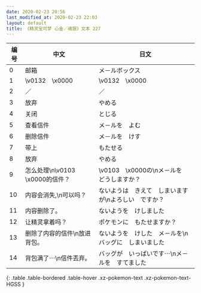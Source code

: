```yaml
---
date: 2020-02-23 20:56
last_modified_at: 2020-02-23 22:03
layout: default
title: 《精灵宝可梦 心金／魂银》文本 227
---
```

| 编号 | 中文 | 日文 |
| ---- | ---- | ---- |
| 0 | 邮箱 | メ－ルボックス |
| 1 | \v0132　\x0000 | \v0132　\x0000 |
| 2 | ／ | ／ |
| 3 | 放弃 | やめる |
| 4 | 关闭 | とじる |
| 5 | 查看信件 | メ－ルを　よむ |
| 6 | 删除信件 | メ－ルを　けす |
| 7 | 带上 | もたせる |
| 8 | 放弃 | やめる |
| 9 | 怎么处理\n\v0103　\x0000的信件？ | \v0103　\x0000の\nメ－ルを　どうしますか？ |
| 10 | 内容会消失,\n可以吗？ | ないようは　きえて　しまいますが\nよろしい　ですか？ |
| 11 | 内容删除了。 | ないようを　けしました |
| 12 | 让精灵拿着吗？ | ポケモンに　もたせますか？ |
| 13 | 删除了内容的信件\n放进背包。 | ないようを　けした　メ－ルを\nバッグに　しまいました |
| 14 | 背包满了⋯\n信件丟弃。 | バッグが　いっぱいです⋯\nメ－ルを　すてました |
{: .table .table-bordered .table-hover .xz-pokemon-text .xz-pokemon-text-HGSS }